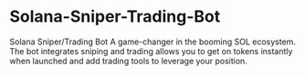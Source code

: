 # Solana-Sniper-Trading-Bot
Solana Sniper/Trading Bot A game-changer in the booming SOL ecosystem. The bot integrates sniping and trading allows you to get on tokens instantly when launched and add trading tools to leverage your position.
